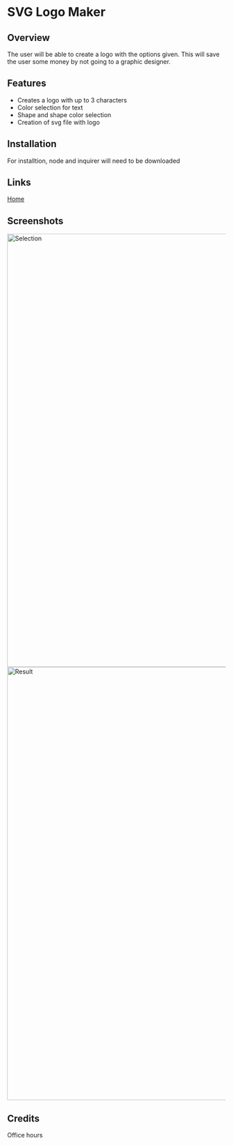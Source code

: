 # SVG Logo Maker

## Overview
The user will be able to create a logo with the options given.
This will save the user some money by not going to a graphic designer.

## Features
* Creates a logo with up to 3 characters
* Color selection for text
* Shape and shape color selection
* Creation of svg file with logo

## Installation
For installtion, node and inquirer will need to be downloaded

## Links
[Home](https://github.com/san1718/mc10-SVG_Logo_Maker)
[]()

## Screenshots
<img width="1000" alt="Selection" src="">
<img width="1000" alt="Result" src="">

## Credits
Office hours
